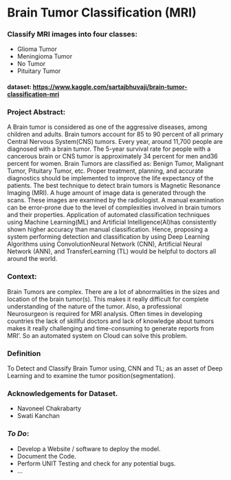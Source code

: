 # Brain Tumor Classification (MRI)
### Classify MRI images into four classes:
* Glioma Tumor 
* Meningioma Tumor 
* No Tumor
* Pituitary Tumor
  
#### dataset: https://www.kaggle.com/sartajbhuvaji/brain-tumor-classification-mri

### Project Abstract:
A Brain tumor is considered as one of the aggressive diseases, among children and adults. Brain tumors account for 85 to 90 percent of all primary Central Nervous 
System(CNS) tumors. Every year, around 11,700 people are diagnosed with a brain tumor. The 5-year survival rate for people with a cancerous brain or CNS tumor is 
approximately 34 percent for men and36 percent for women. Brain Tumors are classified as: Benign Tumor, Malignant Tumor, Pituitary Tumor, etc. 
Proper treatment, planning, and accurate diagnostics should be implemented to improve the life expectancy of the patients. The best technique to 
detect brain tumors is Magnetic Resonance Imaging (MRI). A huge amount of image data is generated through the scans. These images are examined by the radiologist. 
A manual examination can be error-prone due to the level of complexities involved in brain tumors and their properties.
Application of automated classification techniques using Machine Learning(ML) and Artificial Intelligence(AI)has consistently shown higher accuracy than manual 
classification. Hence, proposing a system performing detection and classification by using Deep Learning Algorithms using ConvolutionNeural Network (CNN), 
Artificial Neural Network (ANN), and TransferLearning (TL) would be helpful to doctors all around the world.

### Context:
Brain Tumors are complex. There are a lot of abnormalities in the sizes and location of the brain tumor(s). This makes it really difficult for complete 
understanding of the nature of the tumor. Also, a professional Neurosurgeon is required for MRI analysis. Often times in developing countries the lack of
skillful doctors and lack of knowledge about tumors makes it really challenging and time-consuming to generate reports from MRI’. So an automated system on Cloud 
can solve this problem.

### Definition
To Detect and Classify Brain Tumor using, CNN and TL; as an asset of Deep Learning and to examine the tumor position(segmentation).

### Acknowledgements for Dataset.
* Navoneel Chakrabarty
* Swati Kanchan


### _To Do_:
* Develop a Website / software to deploy the model.
* Document the Code.
* Perform UNIT Testing and check for any potential bugs.
* ... 
